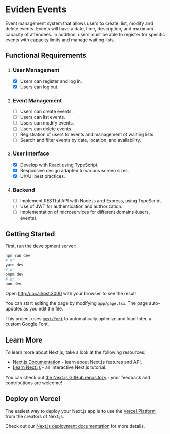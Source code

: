 # Eviden Events

Event management system that allows users to create, list, modify and delete events.
Events will have a date, time, description, and maximum capacity of attendees.
In addition, users must be able to register for specific events with capacity limits and manage waiting lists.

## Functional Requirements

1. ### User Management

   - [x] Users can register and log in.
   - [x] Users can log out.

2. ### Event Management

   - [ ] Users can create events.
   - [ ] Users can list events.
   - [ ] Users can modify events.
   - [ ] Users can delete events.
   - [ ] Registration of users to events and management of waiting lists.
   - [ ] Search and filter events by date, location, and availability.

3. ### User Interface

   - [x] Develop with React using TypeScript.
   - [x] Responsive design adapted to various screen sizes.
   - [x] UX/UI best practices.

4. ### Backend

   - [ ] Implement RESTful API with Node.js and Express, using TypeScript.
   - [ ] Use of JWT for authentication and authorization.
   - [ ] Implementation of microservices for different domains (users, events).

## Getting Started

First, run the development server:

```bash
npm run dev
# or
yarn dev
# or
pnpm dev
# or
bun dev
```

Open [http://localhost:3000](http://localhost:3000) with your browser to see the result.

You can start editing the page by modifying `app/page.tsx`. The page auto-updates as you edit the file.

This project uses [`next/font`](https://nextjs.org/docs/basic-features/font-optimization) to automatically optimize and load Inter, a custom Google Font.

## Learn More

To learn more about Next.js, take a look at the following resources:

- [Next.js Documentation](https://nextjs.org/docs) - learn about Next.js features and API.
- [Learn Next.js](https://nextjs.org/learn) - an interactive Next.js tutorial.

You can check out [the Next.js GitHub repository](https://github.com/vercel/next.js/) - your feedback and contributions are welcome!

## Deploy on Vercel

The easiest way to deploy your Next.js app is to use the [Vercel Platform](https://vercel.com/new?utm_medium=default-template&filter=next.js&utm_source=create-next-app&utm_campaign=create-next-app-readme) from the creators of Next.js.

Check out our [Next.js deployment documentation](https://nextjs.org/docs/deployment) for more details.
